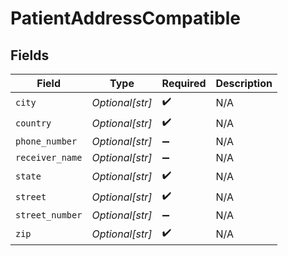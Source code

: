 # PatientAddressCompatible


## Fields

| Field              | Type               | Required           | Description        |
| ------------------ | ------------------ | ------------------ | ------------------ |
| `city`             | *Optional[str]*    | :heavy_check_mark: | N/A                |
| `country`          | *Optional[str]*    | :heavy_check_mark: | N/A                |
| `phone_number`     | *Optional[str]*    | :heavy_minus_sign: | N/A                |
| `receiver_name`    | *Optional[str]*    | :heavy_minus_sign: | N/A                |
| `state`            | *Optional[str]*    | :heavy_check_mark: | N/A                |
| `street`           | *Optional[str]*    | :heavy_check_mark: | N/A                |
| `street_number`    | *Optional[str]*    | :heavy_minus_sign: | N/A                |
| `zip`              | *Optional[str]*    | :heavy_check_mark: | N/A                |